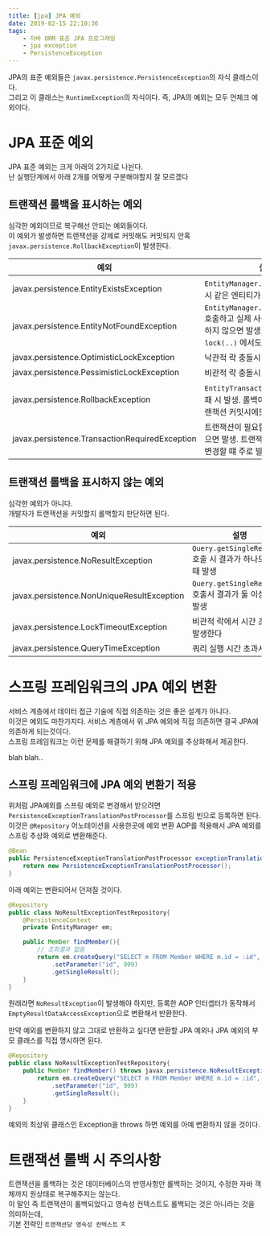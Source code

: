 ```yaml
---
title: [jpa] JPA 예외
date: 2019-02-15 22:10:36
tags:
    - 자바 ORM 표준 JPA 프로그래밍
    - jpa exception
    - PersistenceException
---
```


JPA의 표준 예외들은 `javax.persistence.PersistenceException`의 자식 클래스이다.  
그리고 이 클래스는 `RuntimeException`의 자식이다. 즉, JPA의 예외는 모두 언체크 예외이다.  

# JPA 표준 예외
JPA 표준 예외는 크게 아래의 2가지로 나뉜다.  
난 실행단계에서 아래 2개를 어떻게 구분해야할지 잘 모르겠다  

## 트랜잭션 롤백을 표시하는 예외  
심각한 예외이므로 복구해선 안되는 예외들이다.  
이 예외가 발생하면 트랜잭션을 강제로 커밋해도 커밋되지 안혹 `javax.persistence.RollbackException`이 발생한다.  

예외 | 설명 | 
------- | ------- | 
javax.persistence.EntityExistsException | `EntityManager.persist(..)` 호출 시 같은 엔티티가 있으면 발생 | 
javax.persistence.EntityNotFoundException | `EntityManager.getReference(..)` 호출하고 실제 사용 시 엔티티가 존재하지 않으면 발생. `refresh(..)`, `lock(..)` 에서도 발생 | 
javax.persistence.OptimisticLockException | 낙관적 락 충돌시 | 
javax.persistence.PessimisticLockException | 비관적 락 충돌시 | 
javax.persistence.RollbackException | `EntityTransaction.commit()` 실패 시 발생. 롤백이 표시되어 있는 트랜잭션 커밋시에도 발생 | 
javax.persistence.TransactionRequiredException | 트랜잭션이 필요할 떄 트랜잭션이 없으면 발생. 트랜잭션 없이 엔티티를 변경할 떄 주로 발생 | 

## 트랜잭션 롤백을 표시하지 않는 예외  
심각한 예외가 아니다.  
개발자가 트랜잭션을 커밋할지 롤백할지 판단하면 된다.  

예외 | 설명 | 
---|----|
javax.persistence.NoResultException | `Query.getSingleResult()` 호출 시 결과가 하나도 없을 때 발생 | 
javax.persistence.NonUniqueResultException | `Query.getSingleResult()` 호출시 결과가 둘 이상일 떄 발생 | 
javax.persistence.LockTimeoutException | 비관적 락에서 시간 초과시 발생한다 | 
javax.persistence.QueryTimeException | 쿼리 실행 시간 초과시 발생  

# 스프링 프레임워크의 JPA 예외 변환  
서비스 계층에서 데이터 접근 기술에 직접 의존하는 것은 좋은 설계가 아니다.  
이것은 예외도 마찬가지다. 서비스 계층에서 위 JPA 예외에 직접 의존하면 결국 JPA에 의존하게 되는것이다.  
스프링 프레임워크는 이런 문제를 해결하기 위해 JPA 예외를 추상화해서 제공한다.  

blah blah..  

## 스프링 프레임워크에 JPA 예외 변환기 적용  
위처럼 JPA예외를 스프링 예외로 변경해서 받으려면 `PersistenceExceptionTranslationPostProcessor`를 스프링 빈으로 등록하면 된다.  
이것은 `@Repository` 어노테이션을 사용한곳에 예외 변환 AOP를 적용해서 JPA 예외를 스프링 추상화 예외로 변환해준다.  

```java
@Bean
public PersistenceExceptionTranslationPostProcessor exceptionTranslation(){
    return new PersistenceExceptionTranslationPostProcessor();
}
```

아래 예외는 변환되어서 던져질 것이다.  

```java
@Repository
public class NoResultExceptionTestRepository{
    @PersistenceContext
    private EntityManager em;

    public Member findMember(){
        // 조회결과 없음
        return em.createQuery("SELECT m FROM Member WHERE m.id = :id", Member.class)
            .setParameter("id", 999)
            .getSingleResult();
    }
}
```

원래라면 `NoResultException`이 발생해야 하지만, 등록한 AOP 인터셉터가 동작해서 `EmptyResultDataAccessException`으로 변환해서 반환한다.  

만약 예외를 변환하지 않고 그대로 반환하고 싶다면 반환할 JPA 예외나 JPA 예외의 부모 클래스를 직접 명시하면 된다.  

```java
@Repository
public class NoResultExceptionTestRepository{
    public Member findMember() throws javax.persistence.NoResultException{
        return em.createQuery("SELECT m FROM Member WHERE m.id = :id", Member.class)
            .setParameter("id", 999)
            .getSingleResult();
    }
}
```

예외의 최상위 클래스인 Exception을 throws 하면 예외를 아예 변환하지 않을 것이다.  

# 트랜잭션 롤백 시 주의사항  
트랜잭션을 롤백하는 것은 데이터베이스의 반영사항만 롤백하는 것이지, 수정한 자바 객체까지 원상태로 복구해주지는 않는다.  
이 말인 즉 트랜잭션이 롤백되었다고 영속성 컨텍스트도 롤백되는 것은 아니라는 것을 의미하는데,  
기본 전략인 `트랜잭션당 영속성 컨텍스트` ㅈ

<!-- more -->
